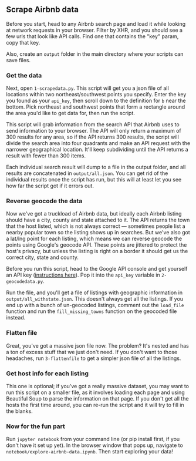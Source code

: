 ## Scrape Airbnb data

Before you start, head to any Airbnb search page and load it while looking at network requests in your browser. Filter by XHR, and you should see a few urls that look like API calls. Find one that contains the "key" param, copy that key.

Also, create an `output` folder in the main directory where your scripts can save files.

### Get the data
Next, open `1-scrapedata.py`. This script will get you a json file of all locations within two northeast/southwest points you specify. Enter the key you found as your `api_key`, then scroll down to the definition for `b` near the bottom. Pick northeast and southwest points that form a rectangle around the area you'd like to get data for, then run the script.

This script will grab information from the search API that Airbnb uses to send information to your browser. The API will only return a maximum of 300 results for any area, so if the API returns 300 results, the script will divide the search area into four quadrants and make an API request with the narrower geographical location. It'll keep subdividing until the API returns a result with fewer than 300 items.

Each individual search result will dump to a file in the output folder, and all results are concatenated in `output/all.json`. You can get rid of the individual results once the script has run, but this will at least let you see how far the script got if it errors out.

### Reverse geocode the data
Now we've got a truckload of Airbnb data, but ideally each Airbnb listing should have a city, county and state attached to it. The API returns the town that the host listed, which is not always correct — sometimes people list a nearby popular town so the listing shows up in searches. But we've also got a lat/lng point for each listing, which means we can reverse geocode the points using Google's geocode API. These points are jittered to protect the host's privacy, but unless the listing is right on a border it should get us the correct city, state and county.

Before you run this script, head to the Google API console and get yourself an API key ([instructions here](https://developers.google.com/maps/documentation/geocoding/get-api-key)). Pop it into the `api_key` variable in `2-geocodedata.py`.

Run the file, and you'll get a file of listings with geographic information in `output/all_withstate.json`. This doesn't always get all the listings. If you end up with a bunch of un-geocoded listings, comment out the `load_file` function and run the `fill_missing_towns` function on the geocoded file instead.

### Flatten file
Great, you've got a massive json file now. The problem? It's nested and has a ton of excess stuff that we just don't need. If you don't want to those headaches, run `3-flattenfile` to get a simpler json file of all the listings.

### Get host info for each listing
This one is optional; if you've got a really massive dataset, you may want to run this script on a smaller file, as it involves loading each page and using Beautiful Soup to parse the information on that page. If you don't get all the hosts the first time around, you can re-run the script and it will try to fill in the blanks.

### Now for the fun part
Run `jupyter notebook` from your command line (or pip install first, if you don't have it set up yet). In the browser window that pops up, navigate to `notebook/explore-airbnb-data.ipynb`. Then start exploring your data!